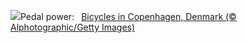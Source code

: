 ![](https://www.bing.com/th?id=OHR.CopenhagenBicycles_EN-US6431027482_UHD.jpg&w=1000)Pedal power:&nbsp;&ensp;[Bicycles in Copenhagen, Denmark (© Alphotographic/Getty Images)](https://www.bing.com/th?id=OHR.CopenhagenBicycles_EN-US6431027482_UHD.jpg)
<br><br/>
